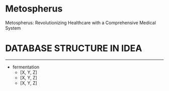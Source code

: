 # Metospherus 
Metospherus: Revolutionizing Healthcare with a Comprehensive Medical System

# DATABASE STRUCTURE IN IDEA
--------------------------------
- fermentation
  - [X, Y, Z]
  - [X, Y, Z]
  - [X, Y, Z]